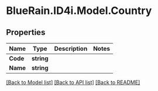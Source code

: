 # BlueRain.ID4i.Model.Country
## Properties

Name | Type | Description | Notes
------------ | ------------- | ------------- | -------------
**Code** | **string** |  | 
**Name** | **string** |  | 

[[Back to Model list]](../README.md#documentation-for-models) [[Back to API list]](../README.md#documentation-for-api-endpoints) [[Back to README]](../README.md)

